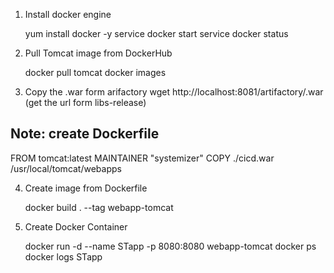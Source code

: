 1. Install docker engine

    yum install docker -y
    service docker start
    service docker status

2. Pull Tomcat image from DockerHub
   
    docker pull tomcat
    docker images

3. Copy the .war form arifactory
   wget http://localhost:8081/artifactory/.war  (get the url form libs-release)

Note: create Dockerfile
-----   
FROM tomcat:latest
MAINTAINER "systemizer" 
COPY ./cicd.war /usr/local/tomcat/webapps

4. Create image from Dockerfile

    docker build . --tag webapp-tomcat

5. Create Docker Container

    docker run -d --name STapp -p 8080:8080 webapp-tomcat
    docker ps
    docker logs STapp